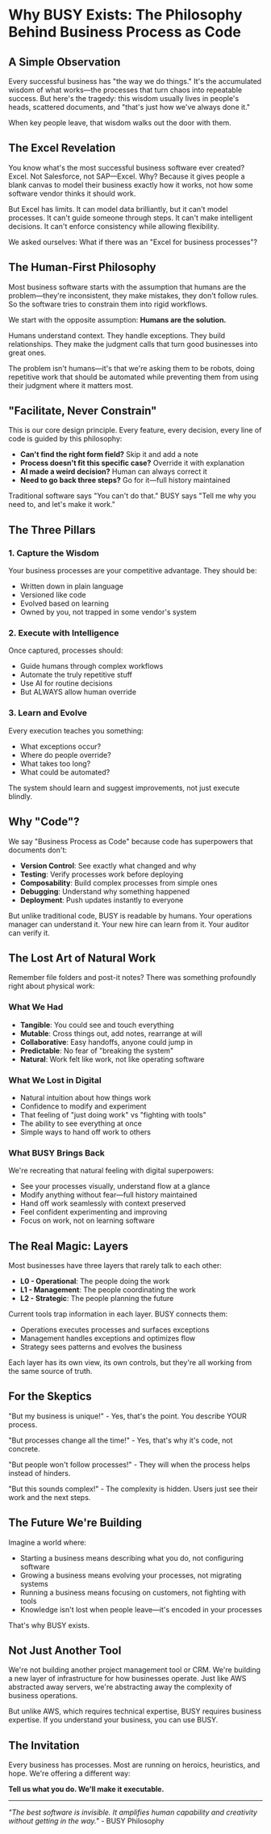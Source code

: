 # Why BUSY Exists: The Philosophy Behind Business Process as Code

## A Simple Observation

Every successful business has "the way we do things." It's the accumulated wisdom of what works—the processes that turn chaos into repeatable success. But here's the tragedy: this wisdom usually lives in people's heads, scattered documents, and "that's just how we've always done it."

When key people leave, that wisdom walks out the door with them.

## The Excel Revelation

You know what's the most successful business software ever created? Excel. Not Salesforce, not SAP—Excel. Why? Because it gives people a blank canvas to model their business exactly how it works, not how some software vendor thinks it should work.

But Excel has limits. It can model data brilliantly, but it can't model processes. It can't guide someone through steps. It can't make intelligent decisions. It can't enforce consistency while allowing flexibility.

We asked ourselves: What if there was an "Excel for business processes"?

## The Human-First Philosophy

Most business software starts with the assumption that humans are the problem—they're inconsistent, they make mistakes, they don't follow rules. So the software tries to constrain them into rigid workflows.

We start with the opposite assumption: **Humans are the solution.**

Humans understand context. They handle exceptions. They build relationships. They make the judgment calls that turn good businesses into great ones.

The problem isn't humans—it's that we're asking them to be robots, doing repetitive work that should be automated while preventing them from using their judgment where it matters most.

## "Facilitate, Never Constrain"

This is our core design principle. Every feature, every decision, every line of code is guided by this philosophy:

- **Can't find the right form field?** Skip it and add a note
- **Process doesn't fit this specific case?** Override it with explanation
- **AI made a weird decision?** Human can always correct it
- **Need to go back three steps?** Go for it—full history maintained

Traditional software says "You can't do that." BUSY says "Tell me why you need to, and let's make it work."

## The Three Pillars

### 1. Capture the Wisdom
Your business processes are your competitive advantage. They should be:
- Written down in plain language
- Versioned like code
- Evolved based on learning
- Owned by you, not trapped in some vendor's system

### 2. Execute with Intelligence
Once captured, processes should:
- Guide humans through complex workflows
- Automate the truly repetitive stuff
- Use AI for routine decisions
- But ALWAYS allow human override

### 3. Learn and Evolve
Every execution teaches you something:
- What exceptions occur?
- Where do people override?
- What takes too long?
- What could be automated?

The system should learn and suggest improvements, not just execute blindly.

## Why "Code"?

We say "Business Process as Code" because code has superpowers that documents don't:

- **Version Control**: See exactly what changed and why
- **Testing**: Verify processes work before deploying
- **Composability**: Build complex processes from simple ones
- **Debugging**: Understand why something happened
- **Deployment**: Push updates instantly to everyone

But unlike traditional code, BUSY is readable by humans. Your operations manager can understand it. Your new hire can learn from it. Your auditor can verify it.

## The Lost Art of Natural Work

Remember file folders and post-it notes? There was something profoundly right about physical work:

### What We Had
- **Tangible**: You could see and touch everything
- **Mutable**: Cross things out, add notes, rearrange at will
- **Collaborative**: Easy handoffs, anyone could jump in
- **Predictable**: No fear of "breaking the system"
- **Natural**: Work felt like work, not like operating software

### What We Lost in Digital
- Natural intuition about how things work
- Confidence to modify and experiment
- That feeling of "just doing work" vs "fighting with tools"
- The ability to see everything at once
- Simple ways to hand off work to others

### What BUSY Brings Back
We're recreating that natural feeling with digital superpowers:
- See your processes visually, understand flow at a glance
- Modify anything without fear—full history maintained
- Hand off work seamlessly with context preserved
- Feel confident experimenting and improving
- Focus on work, not on learning software

## The Real Magic: Layers

Most businesses have three layers that rarely talk to each other:

- **L0 - Operational**: The people doing the work
- **L1 - Management**: The people coordinating the work
- **L2 - Strategic**: The people planning the future

Current tools trap information in each layer. BUSY connects them:
- Operations executes processes and surfaces exceptions
- Management handles exceptions and optimizes flow
- Strategy sees patterns and evolves the business

Each layer has its own view, its own controls, but they're all working from the same source of truth.

## For the Skeptics

"But my business is unique!" - Yes, that's the point. You describe YOUR process.

"But processes change all the time!" - Yes, that's why it's code, not concrete.

"But people won't follow processes!" - They will when the process helps instead of hinders.

"But this sounds complex!" - The complexity is hidden. Users just see their work and the next steps.

## The Future We're Building

Imagine a world where:
- Starting a business means describing what you do, not configuring software
- Growing a business means evolving your processes, not migrating systems
- Running a business means focusing on customers, not fighting with tools
- Knowledge isn't lost when people leave—it's encoded in your processes

That's why BUSY exists.

## Not Just Another Tool

We're not building another project management tool or CRM. We're building a new layer of infrastructure for how businesses operate. Just like AWS abstracted away servers, we're abstracting away the complexity of business operations.

But unlike AWS, which requires technical expertise, BUSY requires business expertise. If you understand your business, you can use BUSY.

## The Invitation

Every business has processes. Most are running on heroics, heuristics, and hope. We're offering a different way:

**Tell us what you do. We'll make it executable.**

---

*"The best software is invisible. It amplifies human capability and creativity without getting in the way."* - BUSY Philosophy